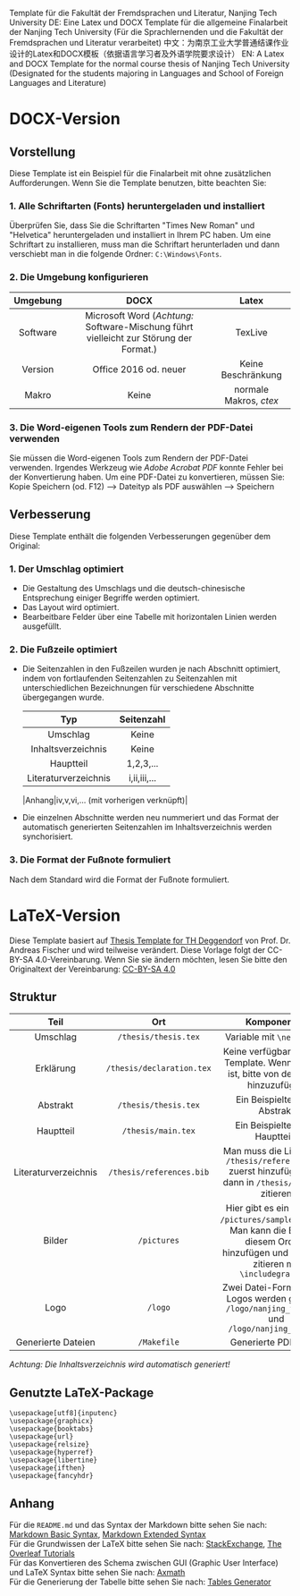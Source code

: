 Template für die Fakultät der Fremdsprachen und Literatur, Nanjing Tech University 
DE: Eine Latex und DOCX Template für die allgemeine Finalarbeit der Nanjing Tech University (Für die Sprachlernenden und die Fakultät der Fremdsprachen und Literatur verarbeitet) 
中文：为南京工业大学普通结课作业设计的Latex和DOCX模板（依据语言学习者及外语学院要求设计） 
EN: A Latex and DOCX Template for the normal course thesis of Nanjing Tech University (Designated for the students majoring in Languages and School of Foreign Languages and Literature) 
# DOCX-Version
## Vorstellung
Diese Template ist ein Beispiel für die Finalarbeit mit ohne zusätzlichen Aufforderungen. Wenn Sie die Template benutzen, bitte beachten Sie:
### 1. Alle Schriftarten (Fonts) heruntergeladen und installiert
Überprüfen Sie, dass Sie die Schriftarten "Times New Roman" und "Helvetica" heruntergeladen und installiert in Ihrem PC haben. Um eine Schriftart zu installieren, muss man die Schriftart herunterladen und dann verschiebt man in die folgende Ordner: `C:\Windows\Fonts`.
### 2. Die Umgebung konfigurieren
|Umgebung|DOCX|Latex|
|:-----:|:------:|:--------:|
|Software|Microsoft Word (*Achtung:* Software-Mischung führt vielleicht zur Störung der Format.)|TexLive|
|Version|Office 2016 od. neuer|Keine Beschränkung|
|Makro|Keine|normale Makros, *ctex*|
### 3. Die Word-eigenen Tools zum Rendern der PDF-Datei verwenden
Sie müssen die Word-eigenen Tools zum Rendern der PDF-Datei verwenden. Irgendes Werkzeug wie *Adobe Acrobat PDF* konnte Fehler bei der Konvertierung haben. Um eine PDF-Datei zu konvertieren, müssen Sie: Kopie Speichern (od. F12) --> Dateityp als PDF auswählen --> Speichern
## Verbesserung
Diese Template enthält die folgenden Verbesserungen gegenüber dem Original:
### 1. Der Umschlag optimiert
* Die Gestaltung des Umschlags und die deutsch-chinesische Entsprechung einiger Begriffe werden optimiert.
* Das Layout wird optimiert.
* Bearbeitbare Felder über eine Tabelle mit horizontalen Linien werden ausgefüllt.
### 2. Die Fußzeile optimiert
* Die Seitenzahlen in den Fußzeilen wurden je nach Abschnitt optimiert, indem von fortlaufenden Seitenzahlen zu Seitenzahlen mit unterschiedlichen Bezeichnungen für verschiedene Abschnitte übergegangen wurde.

  |Typ|Seitenzahl|
  |:-----:|:------:|
  |Umschlag|Keine|
  |Inhaltsverzeichnis|Keine|
  |Hauptteil|1,2,3,... |
  |Literaturverzeichnis|i,ii,iii,... |

  |Anhang|iv,v,vi,... (mit vorherigen verknüpft)|

* Die einzelnen Abschnitte werden neu nummeriert und das Format der automatisch generierten Seitenzahlen im Inhaltsverzeichnis werden synchorisiert.
### 3. Die Format der Fußnote formuliert
Nach dem Standard wird die Format der Fußnote formuliert.

# LaTeX-Version
Diese Template basiert auf [Thesis Template for TH Deggendorf](https://www.overleaf.com/latex/templates/thesis-template-for-th-deggendorf/nwnndpxfttrb) von Prof. Dr. Andreas Fischer  und wird teilweise verändert. Diese Vorlage folgt der CC-BY-SA 4.0-Vereinbarung. Wenn Sie sie ändern möchten, lesen Sie bitte den Originaltext der Vereinbarung: [CC-BY-SA 4.0](https://creativecommons.org/licenses/by/4.0/deed.en)
## Struktur
|Teil|Ort|Komponenten|
|:-----:|:------:|:--------:|
|Umschlag|`/thesis/thesis.tex`|Variable mit `\newcommand`|
|Erklärung|`/thesis/declaration.tex`|Keine verfügbar in dieser Template. Wenn es nötig ist, bitte von der [Quelle](https://www.overleaf.com/latex/templates/thesis-template-for-th-deggendorf/nwnndpxfttrb) hinzuzufügen|
|Abstrakt|`/thesis/thesis.tex`|Ein Beispieltext der Abstrakt|
|Hauptteil|`/thesis/main.tex`|Ein Beispieltext des Hauptteils|
|Literaturverzeichnis|`/thesis/references.bib`|Man muss die Literatur in `/thesis/references.bib` zuerst hinzufügen und dann in `/thesis/main.tex` zitieren|
|Bilder|`/pictures`|Hier gibt es ein Beispiel: `/pictures/sample_pic.png`. Man kann die Bilder in diesem Ordner hinzufügen und im Artikel zitieren mit `\includegraphics`|
|Logo|`/logo`|Zwei Datei-Formaten des Logos werden geboten: `/logo/nanjing_tech.svg` und `/logo/nanjing_tech.ai`|
|Generierte Dateien|`/Makefile`|Generierte PDF-Datei|

*Achtung: Die Inhaltsverzeichnis wird automatisch generiert!*
## Genutzte LaTeX-Package
```
\usepackage[utf8]{inputenc}
\usepackage{graphicx}
\usepackage{booktabs}
\usepackage{url}
\usepackage{relsize}
\usepackage{hyperref}
\usepackage{libertine}
\usepackage{ifthen}
\usepackage{fancyhdr}
```
## Anhang
Für die `README.md` und das Syntax der Markdown bitte sehen Sie nach: [Markdown Basic Syntax](https://markdown.com.cn/basic-syntax/), [Markdown Extended Syntax](https://markdown.com.cn/extended-syntax/) <br>
Für die Grundwissen der LaTeX bitte sehen Sie nach: [StackExchange](https://tex.stackexchange.com/), [The Overleaf Tutorials](https://www.overleaf.com/learn) <br>
Für das Konvertieren des Schema zwischen GUI (Graphic User Interface) und LaTeX Syntax bitte sehen Sie nach: [Axmath](https://github.com/loongmxbt/AxMath) <br>
Für die Generierung der Tabelle bitte sehen Sie nach: [Tables Generator](https://www.tablesgenerator.com/) <br>
